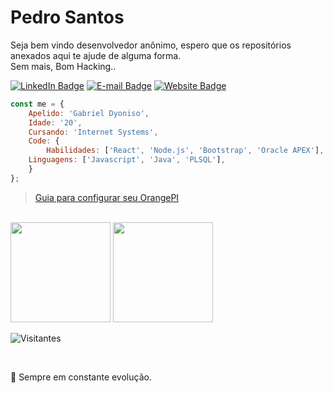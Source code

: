 # Pedro Santos

Seja bem vindo desenvolvedor anônimo, espero que os repositórios anexados aqui te ajude de alguma forma. <br />
Sem mais, Bom Hacking..

[![LinkedIn Badge](https://img.shields.io/badge/-LinkedIn-blue?style=flat-square&logo=Linkedin&logoColor=white&link=https://www.linkedin.com/in/apex-pedro)](https://www.linkedin.com/in/apex-pedro)
[![E-mail Badge](https://img.shields.io/badge/-E--mail-c14438?style=flat-square&logo=Gmail&logoColor=white&link=mailto:contato.dyoniso@gmail.com)](mailto:contato.dyoniso@gmail.com)
[![Website Badge](https://img.shields.io/badge/-Website-4285F4?style=flat-square&logo=Google%20Chrome&logoColor=white&link=https://www.matheus.app)](https://dyoniso.github.io)

```js
const me = {
    Apelido: 'Gabriel Dyoniso',
    Idade: '20',
    Cursando: 'Internet Systems',
    Code: {
    	Habilidades: ['React', 'Node.js', 'Bootstrap', 'Oracle APEX'],
	Linguagens: ['Javascript', 'Java', 'PLSQL'],
    }
};
```
> [Guia para configurar seu OrangePI](https://dyoniso.github.io/OrangePI)
> 
<br/>

<div>
	<img height="160em" src="https://github-readme-stats.vercel.app/api?username=Dyoniso&show_icons=true&theme=radical&hide=issues"/>
	<img height="160em" src="https://github-readme-stats.vercel.app/api/top-langs/?username=Dyoniso&layout=compact&theme=radical"/>
</div>

<p align="left"> <img src="https://komarev.com/ghpvc/?username=Dyoniso&color=yellow" alt="Visitantes" /> </p>
<br/>

🎯 Sempre em constante evolução.
